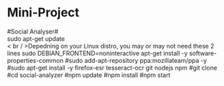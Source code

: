 # Mini-Project
#Social Analyser#
<br>sudo apt-get update<br/>
< br / >Depedning on your Linux distro, you may or may not need these 2 lines
sudo DEBIAN_FRONTEND=noninteractive apt-get install -y software-properties-common
#sudo add-apt-repository ppa:mozillateam/ppa -y
#sudo apt-get install -y firefox-esr tesseract-ocr git nodejs npm
#git clone 
#cd social-analyzer
#npm update
#npm install
#npm start
